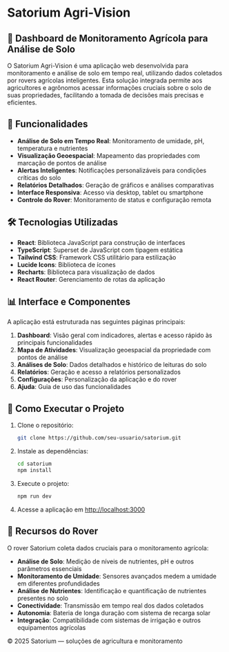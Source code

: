 # Satorium Agri-Vision

## 📱 Dashboard de Monitoramento Agrícola para Análise de Solo

O Satorium Agri-Vision é uma aplicação web desenvolvida para monitoramento e análise de solo em tempo real, utilizando dados coletados por rovers agrícolas inteligentes. Esta solução integrada permite aos agricultores e agrônomos acessar informações cruciais sobre o solo de suas propriedades, facilitando a tomada de decisões mais precisas e eficientes.

## 🌱 Funcionalidades

- **Análise de Solo em Tempo Real**: Monitoramento de umidade, pH, temperatura e nutrientes
- **Visualização Geoespacial**: Mapeamento das propriedades com marcação de pontos de análise
- **Alertas Inteligentes**: Notificações personalizáveis para condições críticas do solo
- **Relatórios Detalhados**: Geração de gráficos e análises comparativas
- **Interface Responsiva**: Acesso via desktop, tablet ou smartphone
- **Controle do Rover**: Monitoramento de status e configuração remota

## 🛠️ Tecnologias Utilizadas

- **React**: Biblioteca JavaScript para construção de interfaces
- **TypeScript**: Superset de JavaScript com tipagem estática
- **Tailwind CSS**: Framework CSS utilitário para estilização
- **Lucide Icons**: Biblioteca de ícones
- **Recharts**: Biblioteca para visualização de dados
- **React Router**: Gerenciamento de rotas da aplicação

## 📊 Interface e Componentes

A aplicação está estruturada nas seguintes páginas principais:

1. **Dashboard**: Visão geral com indicadores, alertas e acesso rápido às principais funcionalidades
2. **Mapa de Atividades**: Visualização geoespacial da propriedade com pontos de análise
3. **Análises de Solo**: Dados detalhados e histórico de leituras do solo
4. **Relatórios**: Geração e acesso a relatórios personalizados
5. **Configurações**: Personalização da aplicação e do rover
6. **Ajuda**: Guia de uso das funcionalidades

## 🚀 Como Executar o Projeto

1. Clone o repositório:
   ```bash
   git clone https://github.com/seu-usuario/satorium.git
   ```

2. Instale as dependências:
   ```bash
   cd satorium
   npm install
   ```

3. Execute o projeto:
   ```bash
   npm run dev
   ```

4. Acesse a aplicação em [http://localhost:3000](http://localhost:3000)

## 🧪 Recursos do Rover

O rover Satorium coleta dados cruciais para o monitoramento agrícola:

- **Análise de Solo**: Medição de níveis de nutrientes, pH e outros parâmetros essenciais
- **Monitoramento de Umidade**: Sensores avançados medem a umidade em diferentes profundidades
- **Análise de Nutrientes**: Identificação e quantificação de nutrientes presentes no solo
- **Conectividade**: Transmissão em tempo real dos dados coletados
- **Autonomia**: Bateria de longa duração com sistema de recarga solar
- **Integração**: Compatibilidade com sistemas de irrigação e outros equipamentos agrícolas


© 2025 Satorium — soluções de agricultura e monitoramento

